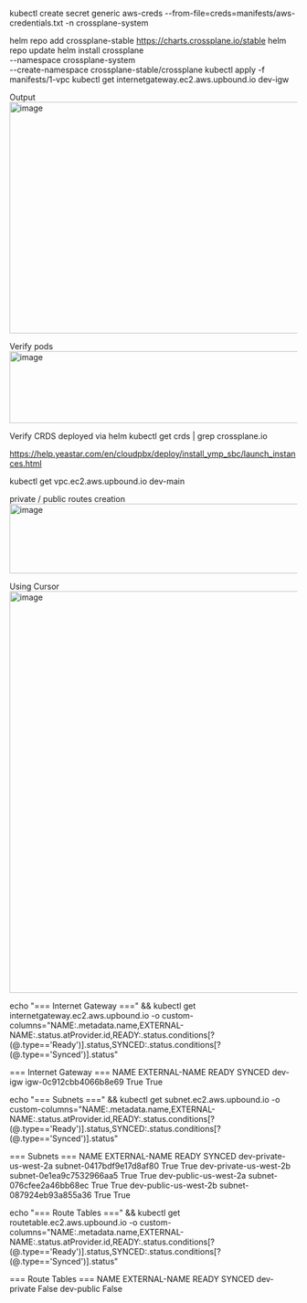 kubectl create secret generic aws-creds --from-file=creds=manifests/aws-credentials.txt -n crossplane-system


helm repo add crossplane-stable https://charts.crossplane.io/stable
helm repo update
helm install crossplane \
--namespace crossplane-system \
--create-namespace crossplane-stable/crossplane
kubectl apply -f manifests/1-vpc
kubectl get internetgateway.ec2.aws.upbound.io dev-igw

Output
<img width="1095" height="405" alt="image" src="https://github.com/user-attachments/assets/61d4b5b5-910d-42ca-97bd-2873b0158c0c" />

Verify pods
<img width="1049" height="126" alt="image" src="https://github.com/user-attachments/assets/1929afd9-0ae4-401e-b33e-3e9f8d03abcb" />

Verify CRDS deployed via helm
kubectl get crds | grep crossplane.io

https://help.yeastar.com/en/cloudpbx/deploy/install_ymp_sbc/launch_instances.html


kubectl get vpc.ec2.aws.upbound.io dev-main

private / public routes creation
<img width="943" height="122" alt="image" src="https://github.com/user-attachments/assets/dc09b91e-7c2f-46b4-8266-bdd45a75913f" />

Using Cursor
<img width="694" height="703" alt="image" src="https://github.com/user-attachments/assets/c5eb05da-a93f-43ce-a99d-32bd97e74cf6" />

echo "=== Internet Gateway ===" && kubectl get internetgateway.ec2.aws.upbound.io -o custom-columns="NAME:.metadata.name,EXTERNAL-NAME:.status.atProvider.id,READY:.status.conditions[?(@.type=='Ready')].status,SYNCED:.status.conditions[?(@.type=='Synced')].status"

=== Internet Gateway ===
NAME      EXTERNAL-NAME           READY   SYNCED
dev-igw   igw-0c912cbb4066b8e69   True    True


echo "=== Subnets ===" && kubectl get subnet.ec2.aws.upbound.io -o custom-columns="NAME:.metadata.name,EXTERNAL-NAME:.status.atProvider.id,READY:.status.conditions[?(@.type=='Ready')].status,SYNCED:.status.conditions[?(@.type=='Synced')].status"

=== Subnets ===
NAME                     EXTERNAL-NAME              READY   SYNCED
dev-private-us-west-2a   subnet-0417bdf9e17d8af80   True    True
dev-private-us-west-2b   subnet-0e1ea9c7532966aa5   True    True
dev-public-us-west-2a    subnet-076cfee2a46bb68ec   True    True
dev-public-us-west-2b    subnet-087924eb93a855a36   True    True


echo "=== Route Tables ===" && kubectl get routetable.ec2.aws.upbound.io -o custom-columns="NAME:.metadata.name,EXTERNAL-NAME:.status.atProvider.id,READY:.status.conditions[?(@.type=='Ready')].status,SYNCED:.status.conditions[?(@.type=='Synced')].status"

=== Route Tables ===
NAME          EXTERNAL-NAME   READY    SYNCED
dev-private   <none>          <none>   False
dev-public    <none>          <none>   False